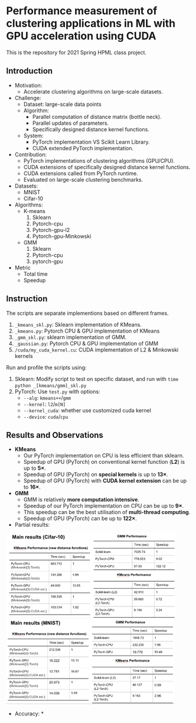 # Performance measurement of clustering applications in ML with GPU acceleration using CUDA

This is the repository for 2021 Spring HPML class project. 

## Introduction

* Motivation:
  * Accelerate clustering algorithms on large-scale datasets.
* Challenge:
  * Dataset: large-scale data points
  * Algorithm: 
    * Parallel computation of distance matrix (bottle neck).
    * Parallel updates of parameters.
    * Specifically designed distance kernel functions.
  * System:
    *  PyTorch implementation VS Scikit Learn Library.
    * CUDA extended PyTorch implementation.
* Contribution:
  * PyTorch implementations of clustering algorithms (GPU/CPU).
  * CUDA extensions of specifically designed distance kernel functions.
  * CUDA extensions called from PyTorch runtime.
  * Evaluated on large-scale clustering benchmarks.
* Datasets: 
  * MNIST
  * Cifar-10
* Algorithms:
  * K-means
    1. Sklearn
    2. Pytorch-cpu
    3. Pytorch-gpu-l2
    4. Pytorch-gpu-Minkowski
  * GMM
    1. Sklearn
    2. Pytorch-cpu
    3. pytorch-gpu
* Metric
  * Total time
  * Speedup

## Instruction

The scripts are separate implementions based on different frames.

1. `_kmeans_skl.py`: Sklearn implementation of KMeans.
2. `_kmeans.py`: Pytorch CPU & GPU implementation of KMeans
3. `_gmm_skl.py`: sklearn implementation of GMM.
4. `_gaussian.py`: Pytorch CPU & GPU implementation of GMM
5. `/cuda/my_cuda_kernel.cu`: CUDA implementation of L2 & Minkowski kernels

Run and profile the scripts using:

1. Sklearn: Modify script to test on specific dataset, and run with `time python _[kmeans/gmm]_skl.py`
2. PyTorch: Use `test.py` with options:
   * `--alg`: `kmeans++`/`gmm`
   * `--kernel`: `l2`/`m[N]`
   * `--kernel_cuda`: whether use customized cuda kernel
   * `--device`: `cuda`/`cpu`


## Results and Observations

* **KMeans**
  * Our PyTorch implementation on CPU is less efficient than sklearn.
  * Speedup of GPU (PyTorch) on conventional kernel function (**L2**) is up to **5×**.
  * Speedup of GPU (PyTorch) on **special kernels** is up to **13×**.
  * Speedup of GPU (PyTorch) with **CUDA kernel extension** can be up to **16×**. 
* **GMM**
  * GMM is relatively **more computation intensive**.
  * Speedup of our PyTorch implementation on CPU can be up to **9×**.
  * This speedup can be the best utilisation of **multi-thread computing**. 
  * Speedup of GPU (PyTorch) can be up to **122×**.
* Partial results:

<img src="graph/1.png" alt="1" style="zoom:50%;" />

<img src="graph/2.png" alt="2" style="zoom:50%;" />

* Accuracy:
  * 
